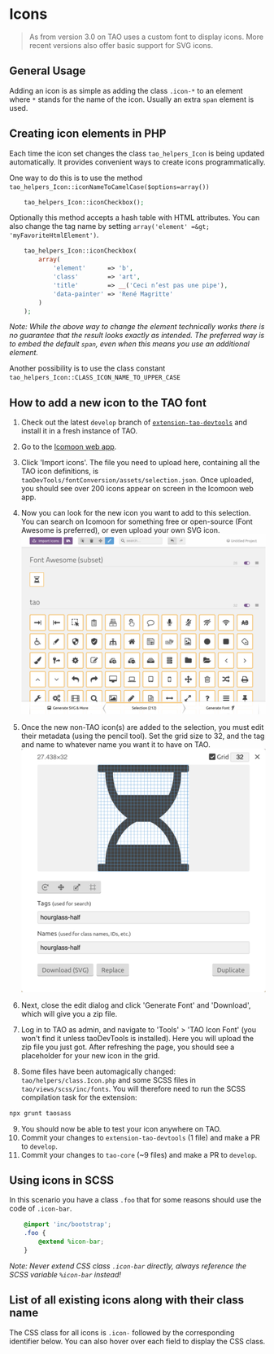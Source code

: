 <!--
tags: ["Style Guide:Icons"]
-->


# Icons

> As from version 3.0 on TAO uses a custom font to display icons. More recent versions also offer basic support for SVG icons.

## General Usage
Adding an icon is as simple as adding the class `.icon-*` to an element where `*` stands for the name of the icon. Usually an extra `span` element is used.

## Creating icon elements in PHP
Each time the icon set changes the class `tao_helpers_Icon` is being updated automatically. It provides convenient ways to create icons programmatically.

One way to do this is to use the method `tao_helpers_Icon::iconNameToCamelCase($options=array())`
```php
	tao_helpers_Icon::iconCheckbox();
```
Optionally this method accepts a hash table with HTML attributes. You can also change the tag name by setting `array('element' =&gt; 'myFavoriteHtmlElement')`.

```php
    tao_helpers_Icon::iconCheckbox(
		array(
			'element'      => 'b',
			'class'        => 'art',
			'title'        => __('Ceci n’est pas une pipe'),
			'data-painter' => 'René Magritte'
		)
	);
```
*Note: While the above way to change the element technically works there is no guarantee that the result looks exactly as intended. The preferred way is to embed the default `span`, even when this means you use an additional element.*

Another possibility is to use the class constant `tao_helpers_Icon::CLASS_ICON_NAME_TO_UPPER_CASE`

## How to add a new icon to the TAO font

1.  Check out the latest `develop` branch of [`extension-tao-devtools`](https://github.com/oat-sa/extension-tao-devtools) and install it in a fresh instance of TAO.
2.  Go to the [Icomoon web app](icomoon.io/app).
3.  Click 'Import icons'. The file you need to upload here, containing all the TAO icon definitions, is `taoDevTools/fontConversion/assets/selection.json`. Once uploaded, you should see over 200 icons appear on screen in the Icomoon web app.
4.  Now you can look for the new icon you want to add to this selection. You can search on Icomoon for something free or open-source (Font Awesome is preferred), or even upload your own SVG icon.
![tao icons](resources/icomoon-tao-icons-plus1.png)

5.  Once the new non-TAO icon(s) are added to the selection, you must edit their metadata (using the pencil tool). Set the grid size to 32, and the tag and name to whatever name you want it to have on TAO.
![editing icon](resources/icomoon-dialog.png)

6.  Next, close the edit dialog and click 'Generate Font' and 'Download', which will give you a zip file.
7.  Log in to TAO as admin, and navigate to 'Tools' > 'TAO Icon Font' (you won't find it unless taoDevTools is installed). Here you will upload the zip file you just got. After refreshing the page, you should see a placeholder for your new icon in the grid.
8.  Some files have been automagically changed: `tao/helpers/class.Icon.php` and some SCSS files in `tao/views/scss/inc/fonts`. You will therefore need to run the SCSS compilation task for the extension:
```bash
npx grunt taosass
```
9.  You should now be able to test your icon anywhere on TAO.
10. Commit your changes to `extension-tao-devtools` (1 file) and make a PR to `develop`.
11. Commit your changes to `tao-core` (~9 files) and make a PR to `develop`.

## Using icons in SCSS

In this scenario you have a class `.foo` that for some reasons should use the code of `.icon-bar`.

```scss
	@import 'inc/bootstrap';
	.foo {
		@extend %icon-bar;
	}
```

*Note: Never extend CSS class `.icon-bar` directly, always reference the SCSS variable `%icon-bar` instead!*

## List of all existing icons along with their class name

The CSS class for all icons is `.icon-` followed by the corresponding identifier below. You can also hover over each field to display the CSS class.
